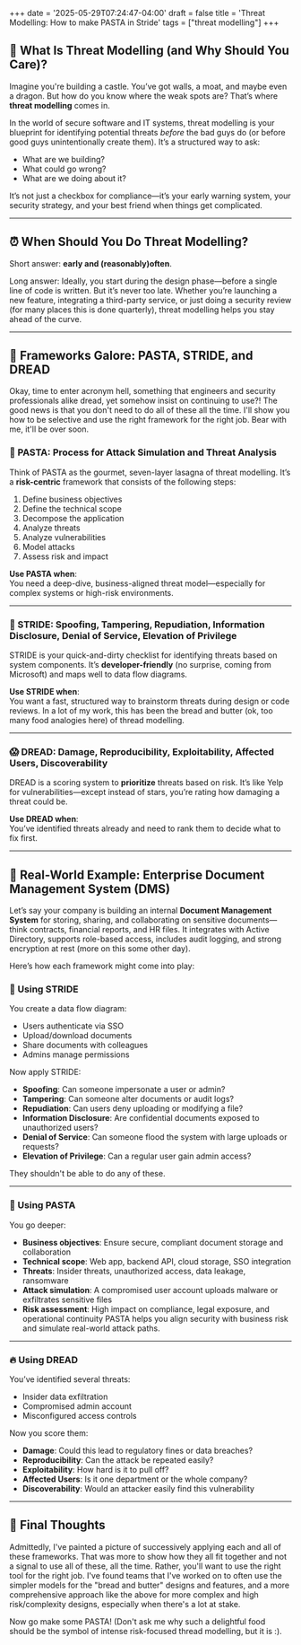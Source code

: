 +++
date = '2025-05-29T07:24:47-04:00'
draft = false
title = 'Threat Modelling: How to make PASTA in Stride'
tags = ["threat modelling"]
+++

## 🍝 What Is Threat Modelling (and Why Should You Care)?

Imagine you're building a castle. You’ve got walls, a moat, and maybe even a dragon. But how do you know where the weak spots are? That’s where **threat modelling** comes in.

In the world of secure software and IT systems, threat modelling is your blueprint for identifying potential threats *before* the bad guys do (or before good guys unintentionally create them). It’s a structured way to ask:  
- What are we building?  
- What could go wrong?  
- What are we doing about it?

It’s not just a checkbox for compliance—it’s your early warning system, your security strategy, and your best friend when things get complicated.

---

## ⏰ When Should You Do Threat Modelling?

Short answer: **early and (reasonably)often**.

Long answer: Ideally, you start during the design phase—before a single line of code is written. But it’s never too late. Whether you’re launching a new feature, integrating a third-party service, or just doing a security review (for many places this is done quarterly), threat modelling helps you stay ahead of the curve.

---

## 🧩 Frameworks Galore: PASTA, STRIDE, and DREAD

Okay, time to enter acronym hell, something that engineers and security professionals alike dread, yet somehow insist on continuing to use?! The good news is that you don't need to do all of these all the time. I'll show you how to be selective and use the right framework for the right job. Bear with me, it'll be over soon.

### 🥫 PASTA: Process for Attack Simulation and Threat Analysis

Think of PASTA as the gourmet, seven-layer lasagna of threat modelling. It’s a **risk-centric** framework that consists of the following steps:

1. Define business objectives  
2. Define the technical scope  
3. Decompose the application  
4. Analyze threats  
5. Analyze vulnerabilities  
6. Model attacks  
7. Assess risk and impact

**Use PASTA when**:  
You need a deep-dive, business-aligned threat model—especially for complex systems or high-risk environments.

---

### 🏃 STRIDE: Spoofing, Tampering, Repudiation, Information Disclosure, Denial of Service, Elevation of Privilege

STRIDE is your quick-and-dirty checklist for identifying threats based on system components. It’s **developer-friendly** (no surprise, coming from Microsoft) and maps well to data flow diagrams.

**Use STRIDE when**:  
You want a fast, structured way to brainstorm threats during design or code reviews. In a lot of my work, this has been the bread and butter (ok, too many food analogies here) of thread modelling.

---

### 😱 DREAD: Damage, Reproducibility, Exploitability, Affected Users, Discoverability

DREAD is a scoring system to **prioritize** threats based on risk. It’s like Yelp for vulnerabilities—except instead of stars, you’re rating how damaging a threat could be.

**Use DREAD when**:  
You’ve identified threats already and need to rank them to decide what to fix first.

---

## 🧪 Real-World Example: Enterprise Document Management System (DMS)

Let’s say your company is building an internal **Document Management System** for storing, sharing, and collaborating on sensitive documents—think contracts, financial reports, and HR files. It integrates with Active Directory, supports role-based access, includes audit logging, and strong encryption at rest (more on this some other day).

Here’s how each framework might come into play:

### 🏃 Using STRIDE

You create a data flow diagram:
- Users authenticate via SSO  
- Upload/download documents  
- Share documents with colleagues  
- Admins manage permissions

Now apply STRIDE:
- **Spoofing**: Can someone impersonate a user or admin?  
- **Tampering**: Can someone alter documents or audit logs?  
- **Repudiation**: Can users deny uploading or modifying a file?  
- **Information Disclosure**: Are confidential documents exposed to unauthorized users?  
- **Denial of Service**: Can someone flood the system with large uploads or requests?  
- **Elevation of Privilege**: Can a regular user gain admin access?

They shouldn't be able to do any of these.

---

### 🍝 Using PASTA

You go deeper:
- **Business objectives**: Ensure secure, compliant document storage and collaboration  
- **Technical scope**: Web app, backend API, cloud storage, SSO integration  
- **Threats**: Insider threats, unauthorized access, data leakage, ransomware  
- **Attack simulation**: A compromised user account uploads malware or exfiltrates sensitive files  
- **Risk assessment**: High impact on compliance, legal exposure, and operational continuity
PASTA helps you align security with business risk and simulate real-world attack paths.

---

### 🔥 Using DREAD

You’ve identified several threats:
- Insider data exfiltration  
- Compromised admin account  
- Misconfigured access controls

Now you score them:
- **Damage**: Could this lead to regulatory fines or data breaches?  
- **Reproducibility**: Can the attack be repeated easily?  
- **Exploitability**: How hard is it to pull off?  
- **Affected Users**: Is it one department or the whole company?  
- **Discoverability**: Would an attacker easily find this vulnerability

---

## 📝 Final Thoughts

Admittedly, I've painted a picture of successively applying each and all of these frameworks. That was more to show how they all fit together and not a signal to use all of these, all the time. Rather, you'll want to use the right tool for the right job. I've found teams that I've worked on to often use the simpler models for the "bread and butter" designs and features, and a more comprehensive approach like the above for more complex and high risk/complexity designs, especially when there's a lot at stake. 

Now go make some PASTA! (Don't ask me why such a delightful food should be the symbol of intense risk-focused thread modelling, but it is :).




